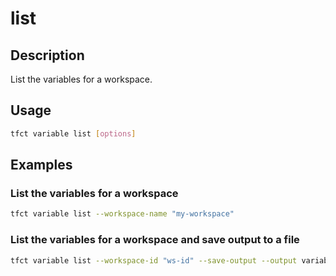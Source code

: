 # list

## Description

List the variables for a workspace.

## Usage

```bash
tfct variable list [options]
```

## Examples

### List the variables for a workspace

```bash
tfct variable list --workspace-name "my-workspace"
```

### List the variables for a workspace and save output to a file

```bash
tfct variable list --workspace-id "ws-id" --save-output --output variables.json
```
